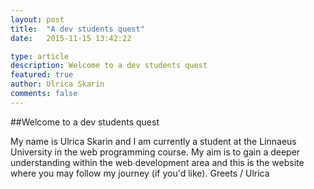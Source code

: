 ```yaml
---
layout: post
title:  "A dev students quest"
date:   2015-11-15 13:42:22

type: article
description: Welcome to a dev students quest
featured: true
author: Ulrica Skarin
comments: false
---
```


##Welcome to a dev students quest

My name is Ulrica Skarin and I am currently a student at the
Linnaeus University in the web programming course. My aim is to gain a deeper understanding within
the web development area and this is the website where you may follow my journey (if you'd like). Greets / Ulrica

